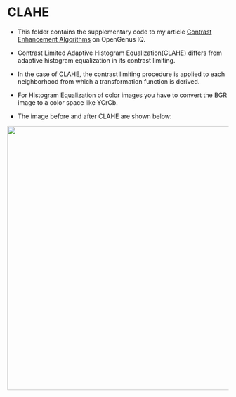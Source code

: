 # CLAHE

- This folder contains the supplementary code to my article [Contrast Enhancement Algorithms](https://iq.opengenus.org/contrast-enhancement-algorithms/) on OpenGenus IQ.

- Contrast Limited Adaptive Histogram Equalization(CLAHE) differs from adaptive histogram equalization in its contrast limiting.

- In the case of CLAHE, the contrast limiting procedure is applied to each neighborhood from which a transformation function is derived. 

- For Histogram Equalization of color images you have to convert the BGR image to a color space like YCrCb.

- The image before and after CLAHE are shown below:

<p align="center"> 
<img src="https://iq.opengenus.org/content/images/2020/04/4-2.PNG" width="600">
</p>
